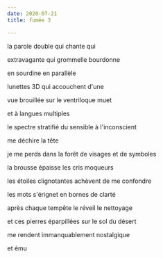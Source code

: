 ```yaml
---
date: 2020-07-21
title: fumée 3

---
```


la parole double qui chante qui

extravagante qui grommelle bourdonne

en sourdine en parallèle

lunettes 3D qui accouchent d'une

vue brouillée sur le ventriloque muet

et à langues multiples

le spectre stratifié du sensible à l'inconscient

me déchire la tête

je me perds dans la forêt de visages et de symboles

la brousse épaisse les cris moqueurs

les étoiles clignotantes achèvent de me confondre

les mots s'érignet en bornes de clarté

après chaque tempête le réveil le nettoyage

et ces pierres éparpillées sur le sol du désert

me rendent immanquablement nostalgique

et ému



